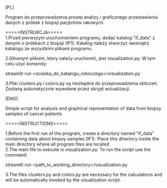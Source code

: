 [PL]  
  
Program do przeprowadzenia prostej analizy i graficznego przestawienia danych z próbek z biopsji pacjentów rakowych.  
  
=====INSTRUKCJA=====  
1.Przed pierwszym uruchomieniem programu, dodać katalog "if_data" z danymi o próbkach z biopsji (IF1). Katalog należy stworzyć wewnątrz katalogu ze wszystkimi plikami programu.  
  
2.Głównym plikiem, ktory należy uruchomić, jest visualization.py. W tym celu użyć komendy:  

streamlit run <sciezka_do_katalogu_roboczego>/visualization.py  
  
3.Pliki clusters.py i colors.py są niezbędne do przeprowadzenia obliczeń. Zostaną automatycznie wywołane przez skrypt wizualizacji.  

  
[ENG]  
  
Simple script for analysis and graphical representation of data from biopsy samples of cancer patients  
  
=====INSTRUCTIONS=====  
  
1.Before the first run of the program, create a directory named “if_data” containing data about biopsy samples (IF1). Place this directory inside the main directory where all program files are located.  
2.The main file to execute is visualization.py. To run the script use the command:  
  
streamlit run <path_to_working_directory>/visualization.py  
  
3.The files clusters.py and colors.py are necessary for the calculations and will be automatically invoked by the visualization script.
